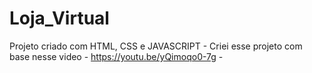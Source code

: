# Loja_Virtual
Projeto criado com HTML, CSS e JAVASCRIPT - Criei esse projeto com base nesse video - https://youtu.be/yQimoqo0-7g - 

